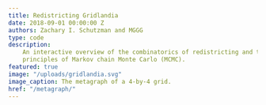 ```yaml
---
title: Redistricting Gridlandia
date: 2018-09-01 00:00:00 Z
authors: Zachary I. Schutzman and MGGG
type: code
description:
    An interactive overview of the combinatorics of redistricting and the
    principles of Markov chain Monte Carlo (MCMC).
featured: true
image: "/uploads/gridlandia.svg"
image_caption: The metagraph of a 4-by-4 grid.
href: "/metagraph/"
---
```

